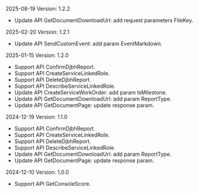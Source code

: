 2025-08-19 Version: 1.2.2
- Update API GetDocumentDownloadUrl: add request parameters FileKey.


2025-02-20 Version: 1.2.1
- Update API SendCustomEvent: add param EventMarkdown.


2025-01-15 Version: 1.2.0
- Support API ConfirmDjbhReport.
- Support API CreateServiceLinkedRole.
- Support API DeleteDjbhReport.
- Support API DescribeServiceLinkedRole.
- Update API CreateServiceWorkOrder: add param IsMilestone.
- Update API GetDocumentDownloadUrl: add param ReportType.
- Update API GetDocumentPage: update response param.


2024-12-19 Version: 1.1.0
- Support API ConfirmDjbhReport.
- Support API CreateServiceLinkedRole.
- Support API DeleteDjbhReport.
- Support API DescribeServiceLinkedRole.
- Update API GetDocumentDownloadUrl: add param ReportType.
- Update API GetDocumentPage: update response param.


2024-12-10 Version: 1.0.0
- Support API GetConsoleScore.


